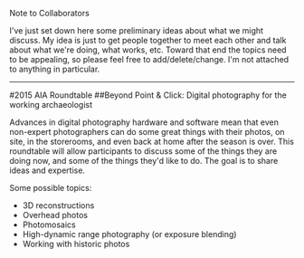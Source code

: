 Note to Collaborators

I've just set down here some preliminary ideas about what we might discuss. My idea is just to get people together to meet each other and talk about what we're doing, what works, etc. Toward that end the topics need to be appealing, so please feel free to add/delete/change. I'm not attached to anything in particular.

- - -
#2015 AIA Roundtable
##Beyond Point & Click: Digital photography for the working archaeologist

Advances in digital photography hardware and software mean that even non-expert photographers can do some great things with their photos, on site, in the storerooms, and even back at home after the season is over. This roundtable will allow participants to discuss some of the things they are doing now, and some of the things they'd like to do. The goal is to share ideas and expertise.

Some possible topics:
* 3D reconstructions
* Overhead photos
* Photomosaics
* High-dynamic range photography (or exposure blending)
* Working with historic photos